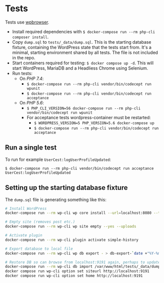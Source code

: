 # Tests

Tests use [wpbrowser](https://wpbrowser.wptestkit.dev/).

- Install required dependencies with `$ docker-compose run --rm php-cli composer install`.
- Copy `dump.sql` to `tests/_data/dump.sql`.
  This is the starting database fixture, containing the WordPress state that the tests start from. It's a minimal, starting environment shared by all tests. The file is not included in the repo.
- Start containers required for testing:
  `$ docker compose up -d`.
  This will start WordPress, MariaDB and a Headliess Chrome using Selenium.
- Run tests:
  - On _PHP 7.4_:
    - `$ docker-compose run --rm php-cli vendor/bin/codecept run wpunit`
    - `$ docker-compose run --rm php-cli vendor/bin/codecept run acceptance`
  - On _PHP 5.6_:
    - `$ PHP_CLI_VERSION=56 docker-compose run --rm php-cli vendor/bin/codecept run wpunit`
    - For acceptance tests wordpress-container must be restarted:
      - `$ WORDPRESS_VERSION=5 PHP_VERSION=5.6 docker-compose up`
      - `$ docker-compose run --rm php-cli vendor/bin/codecept run acceptance`

## Run a single test

To run for example `UserCest:logUserProfileUpdated`:

`$ docker-compose run --rm php-cli vendor/bin/codecept run acceptance UserCest:logUserProfileUpdated`

## Setting up the starting database fixture

The `dump.sql` file is generating something like this:

```sh
# Install WordPress
docker-compose run --rm wp-cli wp core install --url=localhost:8080 --title=wp-tests --admin_user=admin --admin_email=test@example.com --admin_password=admin --skip-email

# Empty site (removes post etc.)
docker-compose run --rm wp-cli wp site empty --yes --uploads

# Activate plugin
docker-compose run --rm wp-cli plugin activate simple-history

# Export database to local file
docker-compose run --rm wp-cli wp db export - > db-export-`date +"%Y-%m-%d_%H:%M"`.sql

# Restore DB so can browse from localhost:9191 again, perhaps to update the fixture
docker-compose run --rm wp-cli db import /var/www/html/tests/_data/dump.sql
docker compose run wp-cli option set siteurl http://localhost:9191
docker compose run wp-cli option set home http://localhost:9191
```
